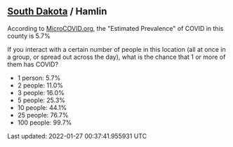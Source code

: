 
## [South Dakota](/united-states/south-dakota) / Hamlin

According to [MicroCOVID.org](http://microcovid.org),
the "Estimated Prevalence" of COVID in this county is 5.7%

If you interact with a certain number of people in this location
(all at once in a group, or spread out across the day), what is the chance that
1 or more of them has COVID?

- 1 person: 5.7%
- 2 people: 11.0%
- 3 people: 16.0%
- 5 people: 25.3%
- 10 people: 44.1%
- 25 people: 76.7%
- 100 people: 99.7%

Last updated: 2022-01-27 00:37:41.955931 UTC
